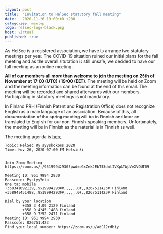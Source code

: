 ```yaml
---
layout: post
title:  "Invitation to HelSec statutory fall meeting"
date:   2020-11-26 19:00:00 +200
categories: meetup
logo: helsec-logo-black.png
host: Virtual
published: true
---
```


As HelSec is a registered association, we have to arrange two statutory meetings per year. The COVID-19 situation ruined our initial plans for the fall meeting and as the overall situtation is still unsafe, we decided to have our fall meeting as an online meeting.

**All of our members all more than welcome to join the meeting on 26th of November at 17:00 (UTC) / 19:00 (EET)**. The meeting will be held on Zoom and the meeting information can be found at the end of this email. The meeting will be recorded and shared afterwards with our members. Participating in statutory meetings is not mandatory.

In Finland PRH (Finnish Patent and Registration Office) does not recognize English as a main language of an association. Because of this, all documentation of the spring meeting will be in Finnish and later on translated to English for our non-Finnish-speaking members. Unfortunately, the meeting will be in Finnish as the material is in Finnish as well.

The meeting agenda is [here](/assets/helsecry/2020-syyskokous/2020-fall-meeting-agenda.pdf).


    Topic: HelSec Ry syyskokous 2020
    Time: Nov 26, 2020 07:00 PM Helsinki
 
 
    Join Zoom Meeting
    https://zoom.us/j/95199942930?pwd=aGxZekJEbTB3dmtIVXpkTWpVeXVQUT09
    
    Meeting ID: 951 9994 2930
    Passcode: PystyyVeto
    One tap mobile
    +358341092129,,95199942930#,,,,,,0#,,8267511423# Finland
    +358942451488,,95199942930#,,,,,,0#,,8267511423# Finland
    
    Dial by your location
            +358 3 4109 2129 Finland
            +358 9 4245 1488 Finland
            +358 9 7252 2471 Finland
    Meeting ID: 951 9994 2930
    Passcode: 8267511423
    Find your local number: https://zoom.us/u/adCJ2rdbiy


